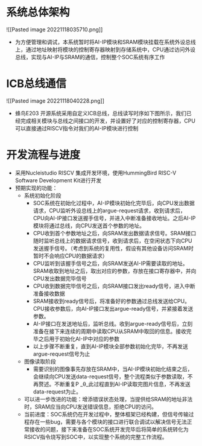 # 系统总体架构
![[Pasted image 20221118035710.png]]
- 为方便管理和调试，本系统暂时将AI-IP模块和SRAM模块挂载在系统外设总线上，通过地址映射将模块的控制寄存器映射到存储系统中，CPU通过访问外设总线，实现与AI-IP与SRAM的通信，控制整个SOC系统有序工作
# ICB总线通信
![[Pasted image 20221118040228.png]]
- 蜂鸟E203 开源系统采用自定义ICB总线，总线读写时序如下图所示，我们已经完成相关模块与总线之间接口的开发，并设置好了对应的控制寄存器，CPU可以直接通过RISCV指令对我们的AI-IP模块进行控制
# 开发流程与进度
- 采用Nucleistudio RISCV 集成开发环境，使用HummingBird RISC-V Software Development Kit进行开发
- 预期实现的功能：
	- 系统初始化阶段
		- SOC系统在初始化过程中，AI-IP模块初始化完毕后，向CPU发出数据请求，CPU监听外设总线上的argue-request请求，收到请求后，CPU向AI-IP接口发送握手信号，并进入中断准备接收地址。之后AI-IP模块将通过总线，向CPU发送首个参数的地址。
		- CPU收到首个参数地址之后，向SRAM发出数据请求信号。SRAM接口随时监听总线上的数据请求信号，收到请求后，在空闲状态下向CPU发送握手信号。（考虑到系统的复用性，假设有其他设备访问SRAM时暂时不会响应CPU的数据请求）
		- CPU监听到该握手信号之后，向SRAM发送AI-IP需要读取的地址。SRAM收取到地址之后，取出对应的参数，存放在接口寄存器中，并向CPU发出数据完毕信号
		- CPU收到数据完毕信号之后，向SRAM接口发出ready信号，进入中断准备接收数据
		- SRAM接收到ready信号后，将准备好的参数通过总线发送给CPU。CPU接收参数后，向AI-IP接口发出argue-ready信号，并紧接着发送参数。
		- AI-IP接口在发送地址后，监听总线。收到argue-ready信号后，立刻准备在接下来连续的周期中读取CPU从SRAM中取回的信息。接收完毕之后用于初始化AI-IP中对应的参数
		- 以上步骤不断重复，直到AI-IP模块全部参数初始化完毕，不再发送argue-request信号为止
	- 图像读取阶段
		- 需要识别的图像事先存放在SRAM中，当AI-IP模块初始化结束之后，会继续向CPU发送data-request信号，整个流程类似于参数读取，不再赘述。不断重复P _θ_此过程直到AI-IP读取完图片信息，不再发送data-request为止。
	- 可以进一步改进的功能：增添错误状态处理，当提供给SRAM的地址非法时，SRAM应当向CPU发送错误信息，拒绝CPU的访问。
	-  当前进度：SOC系统仍在开发过程中，整体框架已经构建，但信号传输过程存在一些bug，需要与各个模块的接口进行联合调试以解决信号无法正常接收的问题，接下来准备在SOC系统开发完毕后将简单的系统转化为RSICV指令烧写到SOC中，以实现整个系统的完整工作流程。